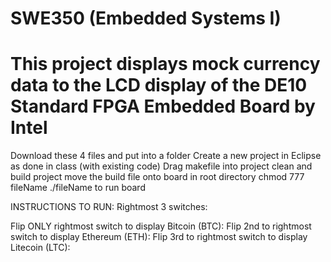 # SWE350 (Embedded Systems I)
# This project displays mock currency data to the LCD display of the DE10 Standard FPGA Embedded Board by Intel

Download these 4 files and put into a folder
Create a new project in Eclipse as done in class (with existing code)
Drag makefile into project
clean and build project
move the build file onto board in root directory 
chmod 777 fileName
./fileName to run board


INSTRUCTIONS TO RUN:
Rightmost 3 switches:

Flip ONLY rightmost switch to display Bitcoin (BTC):
Flip 2nd to rightmost switch to display Ethereum (ETH):
Flip 3rd to rightmost switch to display Litecoin (LTC):

